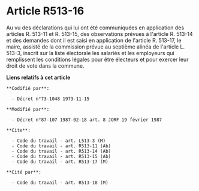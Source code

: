 # Article R513-16

Au vu des déclarations qui lui ont été communiquées en application des articles R. 513-11 et R. 513-15, des observations
prévues à l'article R. 513-14 et des demandes dont il est saisi en application de l'article R. 513-17, le maire, assisté de
la commission prévue au septième alinéa de l'article L. 513-3, inscrit sur la liste électorale les salariés et les employeurs
qui remplissent les conditions légales pour être électeurs et pour exercer leur droit de vote dans la commune.

**Liens relatifs à cet article**

	**Codifié par**:

	  - Décret n°73-1048 1973-11-15

	**Modifié par**:

	  - Décret n°87-107 1987-02-18 art. 8 JORF 19 février 1987

	**Cite**:

	  - Code du travail - art. L513-3 (M)
	  - Code du travail - art. R513-11 (Ab)
	  - Code du travail - art. R513-14 (Ab)
	  - Code du travail - art. R513-15 (Ab)
	  - Code du travail - art. R513-17 (M)

	**Cité par**:

	  - Code du travail - art. R513-18 (M)
